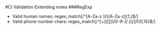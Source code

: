 #CI Validation Extending notes
###RegExp 
+ Valid human names:  regex_match[/^[A-Za-z \]{}[A-Za-z]{1,}$/]
+ Valid phone number chars: regex_match[/^[+\(\)\[\]]*([0-9-][ \(\)\[\]]*){0,15}$/]
